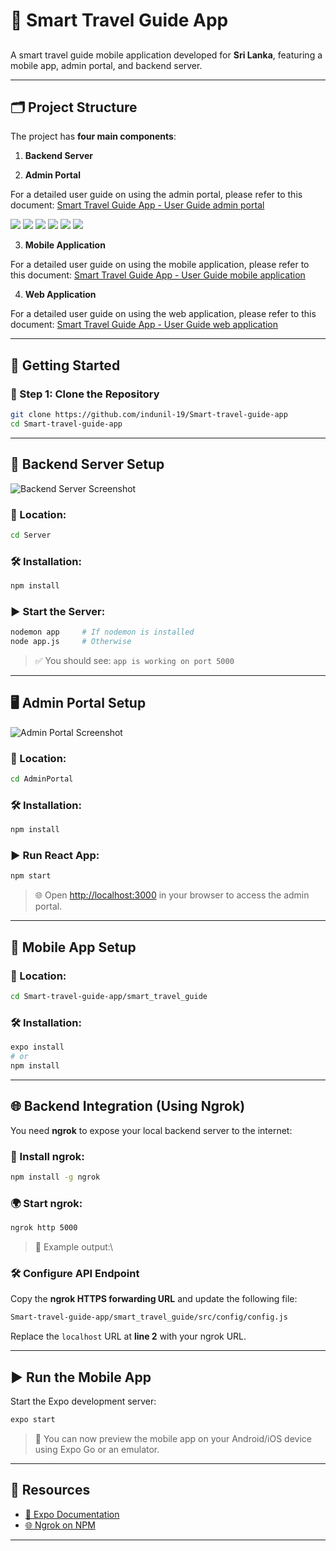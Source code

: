 # 🧭 Smart Travel Guide App

##

A smart travel guide mobile application developed for **Sri Lanka**, featuring a mobile app, admin portal, and backend server.

---

## 🗂️ Project Structure

The project has **four main components**:

1. **Backend Server**


2. **Admin Portal**

For a detailed user guide on using the admin portal, please refer to this document:
[Smart Travel Guide App - User Guide admin portal](https://docs.google.com/document/d/12XdmX2QmU4vlicDRYfUY0LKmcaf4_0kSj7_PePjypLY/edit?usp=sharing)

![](https://github.com/indunil-19/Smart-travel-guide-app/blob/main/Screens/mobile/1.png)
![](https://github.com/indunil-19/Smart-travel-guide-app/blob/main/Screens/mobile/2.png)
![](https://github.com/indunil-19/Smart-travel-guide-app/blob/main/Screens/mobile/3.png)
![](https://github.com/indunil-19/Smart-travel-guide-app/blob/main/Screens/mobile/4.png)
![](https://github.com/indunil-19/Smart-travel-guide-app/blob/main/Screens/mobile/5.png)
![](https://github.com/indunil-19/Smart-travel-guide-app/blob/main/Screens/mobile/6.png)



3. **Mobile Application**

For a detailed user guide on using the mobile application, please refer to this document:
[Smart Travel Guide App - User Guide mobile application](https://docs.google.com/document/d/1JeFfx03i7i6kSYNR5Gl5jI5k41662VMzYCNkNfn8HVw/edit?usp=sharing)


4. **Web Application**

For a detailed user guide on using the web application, please refer to this document:
[Smart Travel Guide App - User Guide web application](https://docs.google.com/document/d/1JeFfx03i7i6kSYNR5Gl5jI5k41662VMzYCNkNfn8HVw/edit?usp=sharing)

---

## 🚀 Getting Started

### 🔁 Step 1: Clone the Repository

```bash
git clone https://github.com/indunil-19/Smart-travel-guide-app
cd Smart-travel-guide-app
```

---

## 🔧 Backend Server Setup

![Backend Server Screenshot](https://raw.githubusercontent.com/indunil-19/Smart-travel-guide-app/main/Server/ss/Capture.PNG)

### 📍 Location:

```bash
cd Server
```

### 🛠️ Installation:

```bash
npm install
```

### ▶️ Start the Server:

```bash
nodemon app     # If nodemon is installed
node app.js     # Otherwise
```

> ✅ You should see: `app is working on port 5000`

---

## 🖥️ Admin Portal Setup

![Admin Portal Screenshot](https://raw.githubusercontent.com/indunil-19/Smart-travel-guide-app/main/AdminPortal/ss/admin_portal.png)

### 📍 Location:

```bash
cd AdminPortal
```

### 🛠️ Installation:

```bash
npm install
```

### ▶️ Run React App:

```bash
npm start
```

> 🌐 Open [http://localhost:3000](http://localhost:3000) in your browser to access the admin portal.

---

## 📱 Mobile App Setup

### 📍 Location:

```bash
cd Smart-travel-guide-app/smart_travel_guide
```

### 🛠️ Installation:

```bash
expo install
# or
npm install
```

---

## 🌐 Backend Integration (Using Ngrok)

You need **ngrok** to expose your local backend server to the internet:

### 🔌 Install ngrok:

```bash
npm install -g ngrok
```

### 🌍 Start ngrok:

```bash
ngrok http 5000
```

> 📸 Example output:\\

### 🛠️ Configure API Endpoint

Copy the **ngrok HTTPS forwarding URL** and update the following file:

```bash
Smart-travel-guide-app/smart_travel_guide/src/config/config.js
```

Replace the `localhost` URL at **line 2** with your ngrok URL.

---

## ▶️ Run the Mobile App

Start the Expo development server:

```bash
expo start
```

> 📱 You can now preview the mobile app on your Android/iOS device using Expo Go or an emulator.

---

## 📘 Resources

* [📱 Expo Documentation](https://docs.expo.dev/get-started/create-a-new-app/)
* [🌐 Ngrok on NPM](https://www.npmjs.com/package/ngrok)

---